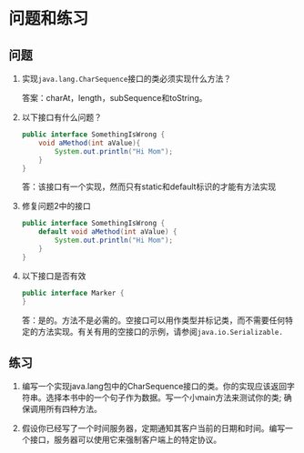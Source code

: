 # 问题和练习

## 问题

1. 实现`java.lang.CharSequence`接口的类必须实现什么方法？

    答案：charAt，length，subSequence和toString。
     
2. 以下接口有什么问题？
    
    ```java
    public interface SomethingIsWrong {
        void aMethod(int aValue){
            System.out.println("Hi Mom");
        }
    }
    ```
    
    答：该接口有一个实现，然而只有static和default标识的才能有方法实现
    
3. 修复问题2中的接口
    ```java
    public interface SomethingIsWrong {
        default void aMethod(int aValue) {
            System.out.println("Hi Mom");
        }
    }
    ```
4. 以下接口是否有效

    ```java
    public interface Marker {
    }
    ```
    
    答：是的。方法不是必需的。空接口可以用作类型并标记类，而不需要任何特定的方法实现。有关有用的空接口的示例，请参阅`java.io.Serializable.`
## 练习

1. 编写一个实现java.lang包中的CharSequence接口的类。你的实现应该返回字符串。选择本书中的一个句子作为数据。写一个小main方法来测试你的类; 确保调用所有四种方法。

2. 假设你已经写了一个时间服务器，定期通知其客户当前的日期和时间。编写一个接口，服务器可以使用它来强制客户端上的特定协议。
    
